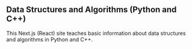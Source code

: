 ## Data Structures and Algorithms (Python and C++)

This Next.js (React) site teaches basic information about data structures and algorithms in Python and C++.